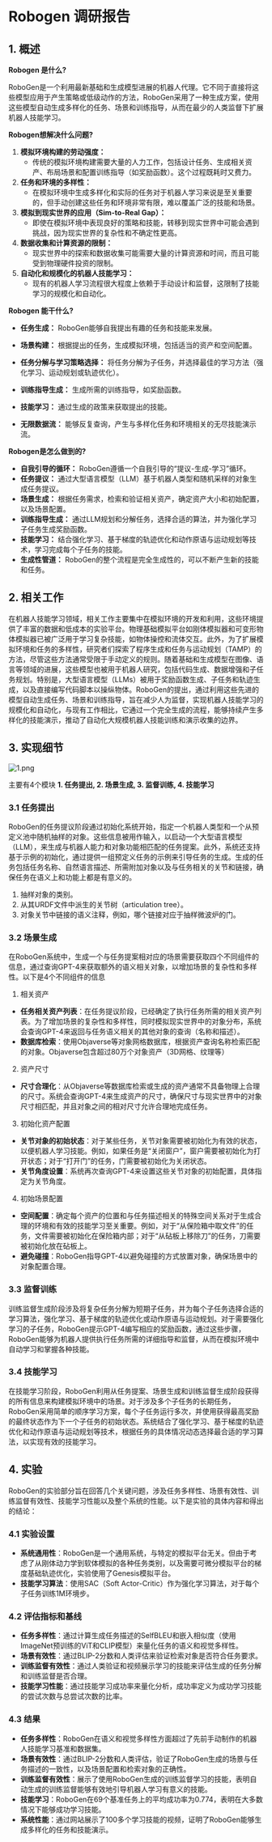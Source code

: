 # Robogen 调研报告

## 1. 概述

**Robogen 是什么?**

RoboGen是一个利用最新基础和生成模型进展的机器人代理。它不同于直接将这些模型应用于产生策略或低级动作的方法，RoboGen采用了一种生成方案，使用这些模型自动生成多样化的任务、场景和训练指导，从而在最少的人类监督下扩展机器人技能学习。

**Robogen想解决什么问题?**

1. **模拟环境构建的劳动强度：**
   - 传统的模拟环境构建需要大量的人力工作，包括设计任务、生成相关资产、布局场景和配置训练指导（如奖励函数）。这个过程既耗时又费力。
2. **任务和环境的多样性：**
   - 在模拟环境中生成多样化和实际的任务对于机器人学习来说是至关重要的，但手动创建这些任务和环境非常有限，难以覆盖广泛的技能和场景。
3. **模拟到现实世界的应用（Sim-to-Real Gap）：**
   - 即使在模拟环境中表现良好的策略和技能，转移到现实世界中可能会遇到挑战，因为现实世界的复杂性和不确定性更高。
4. **数据收集和计算资源的限制：**
   - 现实世界中的探索和数据收集可能需要大量的计算资源和时间，而且可能受到物理硬件投资的限制。
5. **自动化和规模化的机器人技能学习：**
   - 现有的机器人学习流程很大程度上依赖于手动设计和监督，这限制了技能学习的规模化和自动化。

**Robogen 能干什么?**

- **任务生成：** RoboGen能够自我提出有趣的任务和技能来发展。

- **场景构建：** 根据提出的任务，生成模拟环境，包括适当的资产和空间配置。
- **任务分解与学习策略选择：** 将任务分解为子任务，并选择最佳的学习方法（强化学习、运动规划或轨迹优化）。
- **训练指导生成：** 生成所需的训练指导，如奖励函数。
- **技能学习：** 通过生成的政策来获取提出的技能。
- **无限数据流：** 能够反复查询，产生与多样化任务和环境相关的无尽技能演示流。

**Robogen是怎么做到的?**

- **自我引导的循环：** RoboGen遵循一个自我引导的“提议-生成-学习”循环。
- **任务提议：** 通过大型语言模型（LLM）基于机器人类型和随机采样的对象生成任务提议。
- **场景生成：** 根据任务需求，检索和验证相关资产，确定资产大小和初始配置，以及场景配置。
- **训练指导生成：** 通过LLM规划和分解任务，选择合适的算法，并为强化学习子任务生成奖励函数。
- **技能学习：** 结合强化学习、基于梯度的轨迹优化和动作原语与运动规划等技术，学习完成每个子任务的技能。
- **生成性管道：** RoboGen的整个流程是完全生成性的，可以不断产生新的技能和任务。

## 2. 相关工作

在机器人技能学习领域，相关工作主要集中在模拟环境的开发和利用，这些环境提供了丰富的数据和低成本的实验平台。物理基础模拟平台如刚体模拟器和可变形物体模拟器已被广泛用于学习复杂技能，如物体操控和流体交互。此外，为了扩展模拟环境和任务的多样性，研究者们探索了程序生成和任务与运动规划（TAMP）的方法，尽管这些方法通常受限于手动定义的规则。随着基础和生成模型在图像、语言等领域的进展，这些模型也被用于机器人研究，包括代码生成、数据增强和子任务规划。特别是，大型语言模型（LLMs）被用于奖励函数生成、子任务和轨迹生成，以及直接编写代码脚本以操纵物体。RoboGen的提出，通过利用这些先进的模型自动生成任务、场景和训练指导，旨在减少人为监督，实现机器人技能学习的规模化和自动化，与现有工作相比，它通过一个完全生成的流程，能够持续产生多样化的技能演示，推动了自动化大规模机器人技能训练和演示收集的边界。

## 3. 实现细节


![1.png](attachment/1.png)


主要有4个模块 **1. 任务提出, 2. 场景生成, 3. 监督训练, 4. 技能学习**

### 3.1 任务提出

RoboGen的任务提议阶段通过初始化系统开始，指定一个机器人类型和一个从预定义池中随机抽样的对象。这些信息被用作输入，以启动一个大型语言模型（LLM），来生成与机器人能力和对象功能相匹配的任务提案。此外，系统还支持基于示例的初始化，通过提供一组预定义任务的示例来引导任务的生成。生成的任务包括任务名称、自然语言描述、所需附加对象以及与任务相关的关节和链接，确保任务在语义上和功能上都是有意义的。

1. 抽样对象的类别。
2. 从其URDF文件中派生的关节树（articulation tree）。
3. 对象关节中链接的语义注释，例如，哪个链接对应于抽样微波炉的门。

### 3.2 场景生成

在RoboGen系统中，生成一个与任务提案相对应的场景需要获取四个不同组件的信息，通过查询GPT-4来获取额外的语义相关对象，以增加场景的复杂性和多样性。以下是4个不同组件的信息

1. 相关资产

- **任务相关资产列表**：在任务提议阶段，已经确定了执行任务所需的相关资产列表。为了增加场景的复杂性和多样性，同时模拟现实世界中的对象分布，系统会查询GPT-4来返回与任务语义相关的其他对象的查询（名称和描述）。
- **数据库检索**：使用Objaverse等对象网格数据库，根据资产查询名称检索匹配的对象。Objaverse包含超过80万个对象资产（3D网格、纹理等）

2. 资产尺寸

- **尺寸合理化**：从Objaverse等数据库检索或生成的资产通常不具备物理上合理的尺寸。系统会查询GPT-4来生成资产的尺寸，确保尺寸与现实世界中的对象尺寸相匹配，并且对象之间的相对尺寸允许合理地完成任务。

3. 初始化资产配置

- **关节对象的初始状态**：对于某些任务，关节对象需要被初始化为有效的状态，以便机器人学习技能。例如，如果任务是“关闭窗户”，窗户需要被初始化为打开状态；对于“打开门”的任务，门需要被初始化为关闭状态。
- **关节角度设置**：系统再次查询GPT-4来设置这些关节对象的初始配置，具体指定为关节角度。

4. 初始场景配置

- **空间配置**：确定每个资产的位置和与任务描述相关的特殊空间关系对于生成合理的环境和有效的技能学习至关重要。例如，对于“从保险箱中取文件”的任务，文件需要被初始化在保险箱内部；对于“从砧板上移除刀”的任务，刀需要被初始化放在砧板上。
- **避免碰撞**：RoboGen指导GPT-4以避免碰撞的方式放置对象，确保场景中的对象配置合理。

### 3.3 监督训练

训练监督生成阶段涉及将复杂任务分解为短期子任务，并为每个子任务选择合适的学习算法，强化学习、基于梯度的轨迹优化或动作原语与运动规划。对于需要强化学习的子任务，RoboGen提示GPT-4编写相应的奖励函数，通过这些步骤，RoboGen能够为机器人提供执行任务所需的详细指导和监督，从而在模拟环境中自动学习和掌握各种技能。

### 3.4 技能学习

在技能学习阶段，RoboGen利用从任务提案、场景生成和训练监督生成阶段获得的所有信息来构建模拟环境中的场景。对于涉及多个子任务的长期任务，RoboGen采用简单的顺序学习方案，每个子任务运行多次，并使用获得最高奖励的最终状态作为下一个子任务的初始状态。系统结合了强化学习、基于梯度的轨迹优化和动作原语与运动规划等技术，根据任务的具体情况动态选择最合适的学习算法，以实现有效的技能学习。

## 4. 实验

RoboGen的实验部分旨在回答几个关键问题，涉及任务多样性、场景有效性、训练监督有效性、技能学习性能以及整个系统的性能。以下是实验的具体内容和得出的结论：

### 4.1 实验设置

- **系统通用性**：RoboGen是一个通用系统，与特定的模拟平台无关。但由于考虑了从刚体动力学到软体模拟的各种任务类别，以及需要可微分模拟平台的梯度基础轨迹优化，实验使用了Genesis模拟平台。
- **技能学习算法**：使用SAC（Soft Actor-Critic）作为强化学习算法，对于每个子任务训练1M环境步。

### 4.2 评估指标和基线

- **任务多样性**：通过计算生成任务描述的SelfBLEU和嵌入相似度（使用ImageNet预训练的ViT和CLIP模型）来量化任务的语义和视觉多样性。
- **场景有效性**：通过BLIP-2分数和人类评估来验证检索对象是否符合任务要求。
- **训练监督有效性**：通过人类验证和视频展示学习的技能来评估生成的任务分解和训练监督是否合理。
- **技能学习性能**：通过技能学习成功率来量化分析，成功率定义为成功学习技能的尝试次数与总尝试次数的比率。

### 4.3 结果

- **任务多样性**：RoboGen在语义和视觉多样性方面超过了先前手动制作的机器人技能学习基准和数据集。
- **场景有效性**：通过BLIP-2分数和人类评估，验证了RoboGen生成的场景与任务描述的一致性，以及场景配置和检索对象的正确性。
- **训练监督有效性**：展示了使用RoboGen生成的训练监督学习的技能，表明自动生成的训练监督能够有效地引导机器人学习有意义的技能。
- **技能学习**：RoboGen在69个基准任务上的平均成功率为0.774，表明在大多数情况下能够成功学习技能。
- **系统性能**：通过网站展示了100多个学习技能的视频，证明了RoboGen能够生成多样化的任务和技能演示。